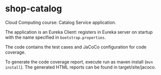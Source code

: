 # shop-catalog
Cloud Computing course: Catalog Service application.

The application is an Eureka Client: registers in Eureka 
server on startup with the name specified in ``bootstrap.properties``.

The code contains the test cases and JaCoCo configuration for code coverage.

To generate the code coverage report, execute run as maven install (``mvn install``).
The generated HTML reports can be found in target/site/jacoco.